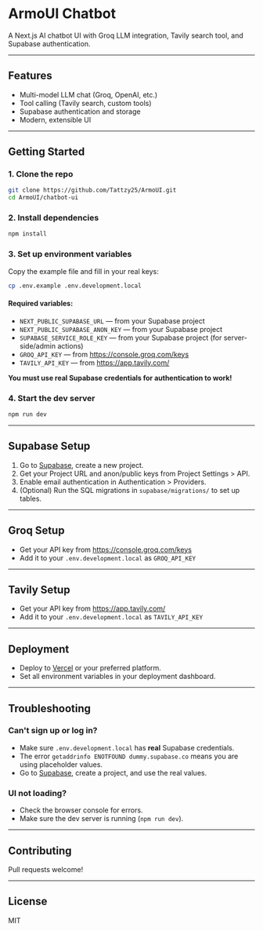 # ArmoUI Chatbot

A Next.js AI chatbot UI with Groq LLM integration, Tavily search tool, and Supabase authentication.

---

## Features
- Multi-model LLM chat (Groq, OpenAI, etc.)
- Tool calling (Tavily search, custom tools)
- Supabase authentication and storage
- Modern, extensible UI

---

## Getting Started

### 1. Clone the repo
```bash
git clone https://github.com/Tattzy25/ArmoUI.git
cd ArmoUI/chatbot-ui
```

### 2. Install dependencies
```bash
npm install
```

### 3. Set up environment variables
Copy the example file and fill in your real keys:
```bash
cp .env.example .env.development.local
```

#### Required variables:
- `NEXT_PUBLIC_SUPABASE_URL` — from your Supabase project
- `NEXT_PUBLIC_SUPABASE_ANON_KEY` — from your Supabase project
- `SUPABASE_SERVICE_ROLE_KEY` — from your Supabase project (for server-side/admin actions)
- `GROQ_API_KEY` — from https://console.groq.com/keys
- `TAVILY_API_KEY` — from https://app.tavily.com/

**You must use real Supabase credentials for authentication to work!**

### 4. Start the dev server
```bash
npm run dev
```

---

## Supabase Setup
1. Go to [Supabase](https://app.supabase.com/), create a new project.
2. Get your Project URL and anon/public keys from Project Settings > API.
3. Enable email authentication in Authentication > Providers.
4. (Optional) Run the SQL migrations in `supabase/migrations/` to set up tables.

---

## Groq Setup
- Get your API key from https://console.groq.com/keys
- Add it to your `.env.development.local` as `GROQ_API_KEY`

---

## Tavily Setup
- Get your API key from https://app.tavily.com/
- Add it to your `.env.development.local` as `TAVILY_API_KEY`

---

## Deployment
- Deploy to [Vercel](https://vercel.com/) or your preferred platform.
- Set all environment variables in your deployment dashboard.

---

## Troubleshooting
### Can't sign up or log in?
- Make sure `.env.development.local` has **real** Supabase credentials.
- The error `getaddrinfo ENOTFOUND dummy.supabase.co` means you are using placeholder values.
- Go to [Supabase](https://app.supabase.com/), create a project, and use the real values.

### UI not loading?
- Check the browser console for errors.
- Make sure the dev server is running (`npm run dev`).

---

## Contributing
Pull requests welcome!

---

## License
MIT 